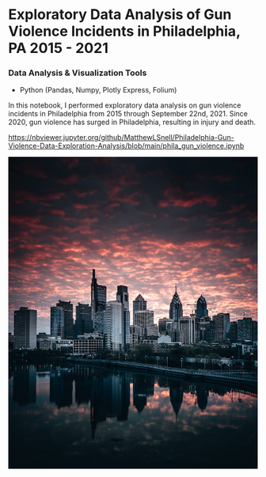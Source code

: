 # Exploratory Data Analysis of Gun Violence Incidents in Philadelphia, PA 2015 - 2021

### Data Analysis & Visualization Tools
+ Python (Pandas, Numpy, Plotly Express, Folium)

In this notebook, I performed exploratory data analysis on gun violence incidents in Philadelphia from 2015 through September 22nd, 2021.  Since 2020, gun violence has surged in Philadelphia, resulting in injury and death.  

https://nbviewer.jupyter.org/github/MatthewLSnell/Philadelphia-Gun-Violence-Data-Exploration-Analysis/blob/main/phila_gun_violence.ipynb


![Philadelphia](https://github.com/MatthewLSnell/Philadelphia-Gun-Violence-Data-Exploration-Analysis/blob/main/Philadelphia.png)
